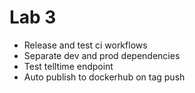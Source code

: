 # Lab 3
* Release and test ci workflows
* Separate dev and prod dependencies
* Test telltime endpoint
* Auto publish to dockerhub on tag push
